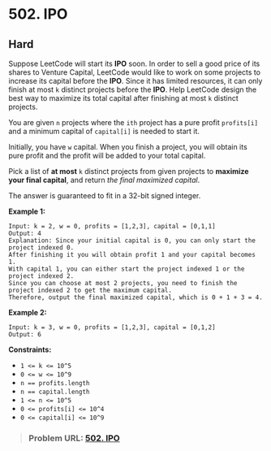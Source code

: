 # **502. IPO**

## **Hard**

Suppose LeetCode will start its **IPO** soon. In order to sell a good price of its shares to Venture Capital, LeetCode would like to work on some projects to increase its capital before the **IPO**. Since it has limited resources, it can only finish at most `k` distinct projects before the **IPO**. Help LeetCode design the best way to maximize its total capital after finishing at most `k` distinct projects.

You are given `n` projects where the `ith` project has a pure profit `profits[i]` and a minimum capital of `capital[i]` is needed to start it.

Initially, you have `w` capital. When you finish a project, you will obtain its pure profit and the profit will be added to your total capital.

Pick a list of **at most** `k` distinct projects from given projects to **maximize your final capital**, and return *the final maximized capital*.

The answer is guaranteed to fit in a 32-bit signed integer.

**Example 1:**

```
Input: k = 2, w = 0, profits = [1,2,3], capital = [0,1,1]
Output: 4
Explanation: Since your initial capital is 0, you can only start the project indexed 0.
After finishing it you will obtain profit 1 and your capital becomes 1.
With capital 1, you can either start the project indexed 1 or the project indexed 2.
Since you can choose at most 2 projects, you need to finish the project indexed 2 to get the maximum capital.
Therefore, output the final maximized capital, which is 0 + 1 + 3 = 4.
```

**Example 2:**

```
Input: k = 3, w = 0, profits = [1,2,3], capital = [0,1,2]
Output: 6
```

**Constraints:**

- `1 <= k <= 10^5`
- `0 <= w <= 10^9`
- `n == profits.length`
- `n == capital.length`
- `1 <= n <= 10^5`
- `0 <= profits[i] <= 10^4`
- `0 <= capital[i] <= 10^9`

> ### **Problem URL: [502. IPO](https://leetcode.com/problems/ipo/)**